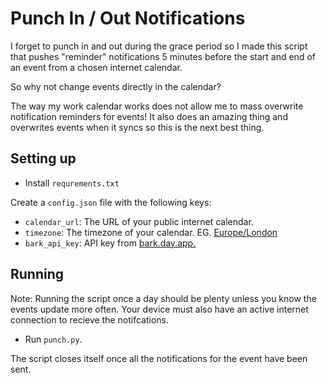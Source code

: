 # Punch In / Out Notifications

I forget to punch in and out during the grace period so I made this script that pushes "reminder" notifications 5 minutes before the start and end of an event from a chosen internet calendar.

So why not change events directly in the calendar?

The way my work calendar works does not allow me to mass overwrite notification reminders for events! It also does an amazing thing and overwrites events when it syncs so this is the next best thing.

## Setting up

- Install `requrements.txt`

Create a `config.json` file with the following keys:

- `calendar_url`: The URL of your public internet calendar.
- `timezone`: The timezone of your calendar. EG. [Europe/London](https://timezonedb.com/time-zones)
- `bark_api_key`: API key from [bark.day.app.](https://github.com/Finb/Bark/blob/master/README.en.md)

## Running

Note: Running the script once a day should be plenty unless you know the events update more often. Your device must also have an active internet connection to recieve the notifcations.

- Run `punch.py`.

The script closes itself once all the notifications for the event have been sent.
